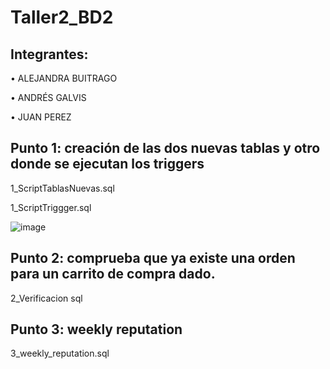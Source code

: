 # Taller2_BD2

## Integrantes: 

• ALEJANDRA BUITRAGO

• ANDRÉS GALVIS 

• JUAN PEREZ


## Punto 1: creación de las dos nuevas tablas y otro donde se ejecutan los triggers

1_ScriptTablasNuevas.sql

1_ScriptTriggger.sql

![image](https://user-images.githubusercontent.com/65410285/157807404-431a7eb0-bc7f-4924-aaf1-3221920ded7c.png)

## Punto 2: comprueba que ya existe una orden para un carrito de compra dado.

2_Verificacion sql

## Punto 3:  weekly reputation

3_weekly_reputation.sql
